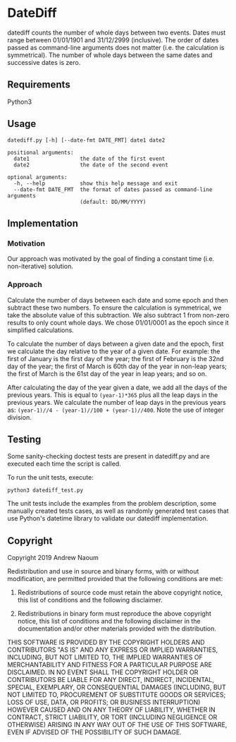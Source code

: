 # DateDiff

datediff counts the number of whole days between two events. Dates must range
between 01/01/1901 and 31/12/2999 (inclusive). The order of dates passed as
command-line arguments does not matter (i.e. the calculation is symmetrical).
The number of whole days between the same dates and successive dates is zero.

## Requirements
Python3

## Usage
```
datediff.py [-h] [--date-fmt DATE_FMT] date1 date2

positional arguments:
  date1                the date of the first event
  date2                the date of the second event

optional arguments:
  -h, --help           show this help message and exit
  --date-fmt DATE_FMT  the format of dates passed as command-line arguments
                       (default: DD/MM/YYYY)
```

## Implementation

### Motivation
Our approach was motivated by the goal of finding a constant time (i.e.
non-iterative) solution.

### Approach

Calculate the number of days between each date and some epoch and then subtract
these two numbers. To ensure the calculation is symmetrical, we take the
absolute value of this subtraction. We also subtract 1 from non-zero results to
only count whole days. We chose 01/01/0001 as the epoch since it simplified
calculations.

To calculate the number of days between a given date and the epoch, first we
calculate the day relative to the year of a given date. For example: the first
of January is the first day of the year; the first of February is the 32nd day
of the year; the first of March is 60th day of the year in non-leap years; the
first of March is the 61st day of the year in leap years; and so on.

After calculating the day of the year given a date, we add all the days of the
previous years. This is equal to `(year-1)*365` plus all the leap days in the
previous years. We calculate the number of leap days in the previous years as:
`(year-1)//4 - (year-1)//100 + (year-1)//400`. Note the use of integer division.

## Testing
Some sanity-checking doctest tests are present in datediff.py and are executed
each time the script is called.

To run the unit tests, execute:
```
python3 datediff_test.py
```

The unit tests include the examples from the problem description, some manually
created tests cases, as well as randomly generated test cases that use Python's
datetime library to validate our datediff implementation.

## Copyright

Copyright 2019 Andrew Naoum

Redistribution and use in source and binary forms, with or without modification,
are permitted provided that the following conditions are met:

1. Redistributions of source code must retain the above copyright notice, this
list of conditions and the following disclaimer.

2. Redistributions in binary form must reproduce the above copyright notice,
this list of conditions and the following disclaimer in the documentation and/or
other materials provided with the distribution.

THIS SOFTWARE IS PROVIDED BY THE COPYRIGHT HOLDERS AND CONTRIBUTORS "AS IS" AND
ANY EXPRESS OR IMPLIED WARRANTIES, INCLUDING, BUT NOT LIMITED TO, THE IMPLIED
WARRANTIES OF MERCHANTABILITY AND FITNESS FOR A PARTICULAR PURPOSE ARE
DISCLAIMED. IN NO EVENT SHALL THE COPYRIGHT HOLDER OR CONTRIBUTORS BE LIABLE FOR
ANY DIRECT, INDIRECT, INCIDENTAL, SPECIAL, EXEMPLARY, OR CONSEQUENTIAL DAMAGES
(INCLUDING, BUT NOT LIMITED TO, PROCUREMENT OF SUBSTITUTE GOODS OR SERVICES;
LOSS OF USE, DATA, OR PROFITS; OR BUSINESS INTERRUPTION) HOWEVER CAUSED AND ON
ANY THEORY OF LIABILITY, WHETHER IN CONTRACT, STRICT LIABILITY, OR TORT
(INCLUDING NEGLIGENCE OR OTHERWISE) ARISING IN ANY WAY OUT OF THE USE OF THIS
SOFTWARE, EVEN IF ADVISED OF THE POSSIBILITY OF SUCH DAMAGE.
